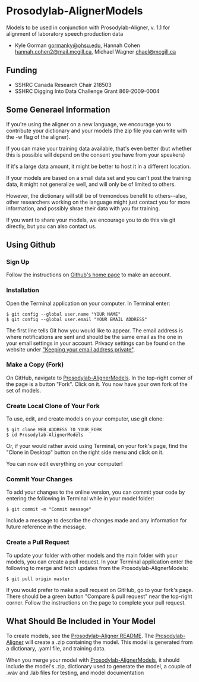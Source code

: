 # Prosodylab-AlignerModels

Models to be used in conjunction with Prosodylab-Aligner, v. 1.1 for alignment of laboratory speech production data

* Kyle Gorman <gormanky@ohsu.edu>, Hannah Cohen <hannah.cohen2@mail.mcgill.ca>, Michael Wagner <chael@mcgill.ca>

## Funding

* SSHRC Canada Research Chair 218503
* SSHRC Digging Into Data Challenge Grant 869-2009-0004


## Some Generael Information

If you're using the aligner on a new language, we encourage you to contribute your dictionary and your models (the zip file you can write with the -w flag of the aligner).

If you can make your training data available, that's even better (but whether this is possible will depend on the consent you have from your speakers)


If it's a large data amount, it might be better to host it in a different location.

If your models are based on a small data set and you can't post the training data, it might not generalize well, and will only be of limited to others. 

However, the dictionary will still be of tremondoes benefit to others--also, other researchers working on the language might just contact you for more information, and possibly shrae their data with you for training.



If you want to share your models, we encourage you to do this via git directly, but you can also contact us.


## Using Github

### Sign Up 

Follow the instructions on [Github's home page](https://github.com) to make an account. 

### Installation

Open the Terminal application on your computer. In Terminal enter:

	$ git config --global user.name "YOUR NAME"
	$ git config --global user.email "YOUR EMAIL ADDRESS"

The first line tells Git how you would like to appear. The email address is where notifications are sent and should be the same email as the one in your email settings in your account. Privacy settings can be found on the website under ["Keeping your email address private"](https://help.github.com/articles/keeping-your-email-address-private/).


### Make a Copy (Fork)

On GitHub, navigate to [Prosodylab-AlignerModels](http://github.com/prosodylab/Prosodylab-AlignerModels). In the top-right corner of the page is a button "Fork". Click on it. You now have your own fork of the set of models.

### Create Local Clone of Your Fork

To use, edit, and create models on your computer, use git clone: 

	$ git clone WEB_ADDRESS_TO_YOUR_FORK
	$ cd Prosodylab-AlignerModels

Or, if your would rather avoid using Terminal, on your fork's page, find the "Clone in Desktop" button on the right side menu and click on it.

You can now edit everything on your computer!

### Commit Your Changes

To add your changes to the online version, you can commit your code by entering the following in Terminal while in your model folder:

	$ git commit -m "Commit message"

Include a message to describe the changes made and any information for future reference in the message.

### Create a Pull Request

To update your folder with other models and the main folder with your models, you can create a pull request. In your Terminal application enter the following to merge and fetch updates from the Prosodylab-AlignerModels:

	$ git pull origin master

If you would prefer to make a pull request on GitHub, go to your fork's page. There should be a green button "Compare & pull request" near the top-right corner. Follow the instructions on the page to complete your pull request. 


## What Should Be Included in Your Model

To create models, see the [Prosodylab-Aligner README](https://github.com/prosodylab/Prosodylab-Aligner). The [Prosodylab-Aligner](https://github.com/prosodylab/Prosodylab-Aligner) will create a .zip containing the model. This model is generated from a dictionary, .yaml file, and training data. 

When you merge your model with [Prosodylab-AlignerModels](http://github.com/prosodylab/Prosodylab-AlignerModels), it should include the model's .zip, dictionary used to generate the model, a couple of .wav and .lab files for testing, and model documentation